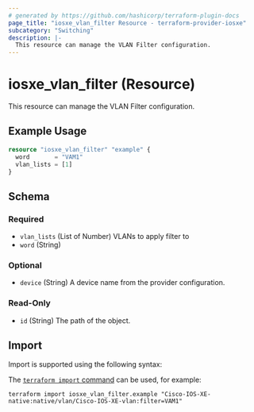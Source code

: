 ```yaml
---
# generated by https://github.com/hashicorp/terraform-plugin-docs
page_title: "iosxe_vlan_filter Resource - terraform-provider-iosxe"
subcategory: "Switching"
description: |-
  This resource can manage the VLAN Filter configuration.
---
```


# iosxe_vlan_filter (Resource)

This resource can manage the VLAN Filter configuration.

## Example Usage

```terraform
resource "iosxe_vlan_filter" "example" {
  word       = "VAM1"
  vlan_lists = [1]
}
```

<!-- schema generated by tfplugindocs -->
## Schema

### Required

- `vlan_lists` (List of Number) VLANs to apply filter to
- `word` (String)

### Optional

- `device` (String) A device name from the provider configuration.

### Read-Only

- `id` (String) The path of the object.

## Import

Import is supported using the following syntax:

The [`terraform import` command](https://developer.hashicorp.com/terraform/cli/commands/import) can be used, for example:

```shell
terraform import iosxe_vlan_filter.example "Cisco-IOS-XE-native:native/vlan/Cisco-IOS-XE-vlan:filter=VAM1"
```
